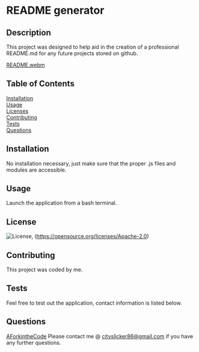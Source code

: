 # README generator

  ## Description
  This project was designed to help aid in the creation of a professional README.md for any future projects stored on github.
  
[README.webm](https://user-images.githubusercontent.com/96763461/221002214-f56a0574-96e8-4020-9c79-33c972a2c694.webm)

  ## Table of Contents

  [Installation](#installation)  
  [Usage](#usage)  
  [Licenses](#licenses)  
  [Contributing](#contributing)  
  [Tests](#tests)  
  [Questions](#questions)  
  

  ## Installation
  No installation necessary, just make sure that the proper .js files and modules are  accessible.

  ## Usage
  Launch the application from a bash terminal.
 
  ## License 
   
  ![License](https://img.shields.io/badge/License-Apache_2.0-blue.svg), (https://opensource.org/licenses/Apache-2.0)
  
   
  ## Contributing
  This project was coded by me.

  ## Tests
  Feel free to test out the application, contact information is listed below.

  ## Questions
  [AForkintheCode](http://www.github.com/AForkintheCode)
  Please contact me @ cityslicker86@gmail.com if you have any further questions.
